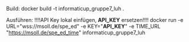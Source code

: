 Build:
docker build -t informaticup_gruppe7_luh .

Ausführen: !!!!API Key lokal einfügen, **API_KEY** ersetzen!!!!
docker run -e URL="wss://msoll.de/spe_ed" -e KEY="**API_KEY**" -e TIME_URL "https://msoll.de/spe_ed_time" informaticup_gruppe7_luh
